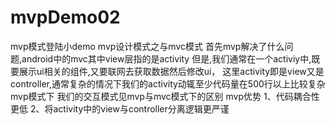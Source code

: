 # mvpDemo02
mvp模式登陆小demo
mvp设计模式之与mvc模式
首先mvp解决了什么问题,android中的mvc其中view层指的是activity
但是,我们通常在一个activiy中,既要展示ui相关的组件,又要联网去获取数据然后修改ui，
这里activity即是view又是controller,通常复杂的情况下我们的activity动辄至少代码量在500行以上比较复杂
mvp模式下
我们的交互模式见mvp与mvc模式下的区别
mvp优势
1、代码耦合性更低
2、将activity中的view与controller分离逻辑更严谨
